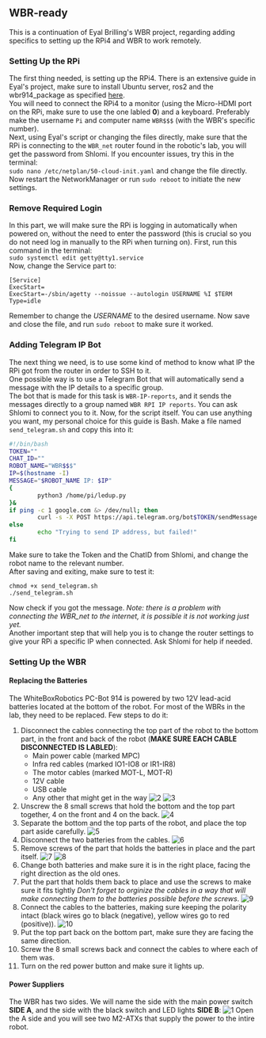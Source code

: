 ## WBR-ready
This is a continuation of Eyal Brilling's WBR project, regarding adding specifics to setting up the RPi4 and WBR to work remotely.

### Setting Up the RPi
The first thing needed, is setting up the RPi4. There is an extensive guide in Eyal's project, make sure to install Ubuntu server, ros2 and the wbr914_package as specified [here](https://github.com/EyalBrilling/914-PC-BOT-integration-with-raspberry-pi-4-and-ROS2/blob/main/docs/raspberry_pi_setup.md).  
You will need to connect the RPi4 to a monitor (using the Micro-HDMI port on the RPi, make sure to use the one labled **0**) and a keyboard. Preferably make the username `Pi` and computer name `WBR$$$` (with the WBR's specific number).  
Next, using Eyal's script or changing the files directly, make sure that the RPi is connecting to the `WBR_net` router found in the robotic's lab, you will get the password from Shlomi.
If you encounter issues, try this in the terminal:  
`sudo nano /etc/netplan/50-cloud-init.yaml` and change the file directly.  
Now restart the NetworkManager or run `sudo reboot` to initiate the new settings.  

### Remove Required Login
In this part, we will make sure the RPi is logging in automatically when powered on, without the need to enter the password (this is crucial so you do not need log in manually to the RPi when turning on).
First, run this command in the terminal:  
`sudo systemctl edit getty@tty1.service`  
Now, change the Service part to:
```
[Service]
ExecStart=
ExecStart=-/sbin/agetty --noissue --autologin USERNAME %I $TERM
Type=idle
```
Remember to change the *USERNAME* to the desired username.
Now save and close the file, and run `sudo reboot` to make sure it worked.

### Adding Telegram IP Bot
The next thing we need, is to use some kind of method to know what IP the RPi got from the router in order to SSH to it.  
One possible way is to use a Telegram Bot that will automatically send a message with the IP details to a specific group.  
The bot that is made for this task is `WBR-IP-reports`, and it sends the messages directly to a group named `WBR RPI IP reports`. You can ask Shlomi to connect you to it. Now, for the script itself. You can use anything you want, my personal choice for this guide is Bash. Make a file named `send_telegram.sh` and copy this into it:  
```bash
#!/bin/bash
TOKEN=""
CHAT_ID=""
ROBOT_NAME="WBR$$$"
IP=$(hostname -I)
MESSAGE="$ROBOT_NAME IP: $IP"
{
        python3 /home/pi/ledup.py
}&
if ping -c 1 google.com &> /dev/null; then
        curl -s -X POST https://api.telegram.org/bot$TOKEN/sendMessage -d chat_id=$CHAT_ID -d text="$MESSAGE" > /dev/null
else
        echo "Trying to send IP address, but failed!"
fi
```
Make sure to take the Token and the ChatID from Shlomi, and change the robot name to the relevant number.  
After saving and exiting, make sure to test it:  
```
chmod +x send_telegram.sh
./send_telegram.sh
```
Now check if you got the message. *Note: there is a problem with connecting the WBR_net to the internet, it is possible it is not working just yet.*  
Another important step that will help you is to change the router settings to give your RPi a specific IP when connected. Ask Shlomi for help if needed.  

### Setting Up the WBR
#### Replacing the Batteries
The WhiteBoxRobotics PC-Bot 914 is powered by two 12V lead-acid batteries located at the bottom of the robot. For most of the WBRs in the lab, they need to be replaced. Few steps to do it:
1. Disconnect the cables connecting the top part of the robot to the bottom part, in the front and back of the robot (**MAKE SURE EACH CABLE DISCONNECTED IS LABLED**):
   - Main power cable (marked MPC)
   - Infra red cables (marked IO1-IO8 or IR1-IR8)
   - The motor cables (marked MOT-L, MOT-R)
   - 12V cable
   - USB cable
   - Any other that might get in the way
![2](https://github.com/ShlomiShatz/WBR-ready/assets/86709272/9b3e7ef3-3ecb-46a6-8187-8284486f987f=250x250)
![3](https://github.com/ShlomiShatz/WBR-ready/assets/86709272/94fa45ea-7ea5-44ef-8840-12cc0255f1e0=250x250)
2. Unscrew the 8 small screws that hold the bottom and the top part together, 4 on the front and 4 on the back.
![4](https://github.com/ShlomiShatz/WBR-ready/assets/86709272/933d1b55-3560-4b49-a3fd-4461e1affb0c)
3. Separate the bottom and the top parts of the robot, and place the top part aside carefully.
![5](https://github.com/ShlomiShatz/WBR-ready/assets/86709272/d52ee74d-ac07-4c1c-b7a1-f6e7df4cfb48)
4. Disconnect the two batteries from the cables.
![6](https://github.com/ShlomiShatz/WBR-ready/assets/86709272/06997c57-c566-4373-a648-fc667a3580e9)
5. Remove screws of the part that holds the batteries in place and the part itself.
![7](https://github.com/ShlomiShatz/WBR-ready/assets/86709272/45daa7f3-b661-429f-8ae3-5dc5bbd8317a)
![8](https://github.com/ShlomiShatz/WBR-ready/assets/86709272/39d69316-0c50-46c8-a0d4-0ac1a1540a75)
6. Change both batteries and make sure it is in the right place, facing the right direction as the old ones.
7. Put the part that holds them back to place and use the screws to make sure it fits tightly *Don't forget to orginize the cables in a way that will make connecting them to the batteries possible before the screws*.
![9](https://github.com/ShlomiShatz/WBR-ready/assets/86709272/413c17a3-adad-467e-801d-27d0a88c8d4c)
8. Connect the cables to the batteries, making sure keeping the polarity intact (black wires go to black (negative), yellow wires go to red (positive)).
![10](https://github.com/ShlomiShatz/WBR-ready/assets/86709272/9f944824-6e60-43b6-8dac-a0fab1b5aa8e)
9. Put the top part back on the bottom part, make sure they are facing the same direction.
10. Screw the 8 small screws back and connect the cables to where each of them was.
11. Turn on the red power button and make sure it lights up.
#### Power Suppliers
The WBR has two sides. We will name the side with the main power switch **SIDE A**, and the side with the black switch and LED lights **SIDE B**:
![1](https://github.com/ShlomiShatz/WBR-ready/assets/86709272/d28adfaf-763f-4ae3-8e9e-fd0293a38e47)
Open the A side and you will see two M2-ATXs that supply the power to the intire robot.
